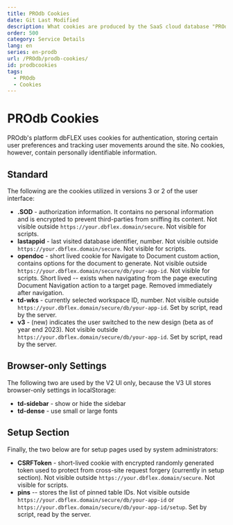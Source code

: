 ```yaml
---
title: PROdb Cookies
date: Git Last Modified
description: What cookies are produced by the SaaS cloud database "PROdb"
order: 500
category: Service Details
lang: en
series: en-prodb
url: /PROdb/prodb-cookies/
id: prodbcookies
tags:
  - PROdb
  - Cookies
---
```


# PROdb Cookies

PROdb's platform dbFLEX uses cookies for authentication, storing certain user preferences and tracking user movements around the site. No cookies, however, contain personally identifiable information. 

## Standard

The following are the cookies utilized in versions 3 or 2 of the user interface:

* **.SOD** - authorization information. It contains no personal information and is encrypted to prevent third-parties from sniffing its content. Not visible outside `https://your.dbflex.domain/secure`. Not visible for scripts.
* **lastappid** - last visited database identifier, number. Not visible outside `https://your.dbflex.domain/secure`. Not visible for scripts.
* **opendoc** - short lived cookie for Navigate to Document custom action, contains options for the document to generate. Not visible outside `https://your.dbflex.domain/secure/db/your-app-id`. Not visible for scripts. Short lived -- exists when navigating from the page executing Document Navigation action to a target page. Removed immediately after navigation.
* **td-wks** - currently selected workspace ID, number. Not visible outside `https://your.dbflex.domain/secure/db/your-app-id`. Set by script, read by the server.
* **v3** - (new) indicates the user switched to the new design (beta as of year end 2023). Not visible outside `https://your.dbflex.domain/secure/db/your-app-id`. Set by script, read by the server.

## Browser-only Settings

The following two are used by the V2 UI only, because the V3 UI stores browser-only settings in localStorage: 

* **td-sidebar** - show or hide the sidebar
* **td-dense** - use small or large fonts

## Setup Section

Finally, the two below are for setup pages used by system administrators:

* **CSRFToken** - short-lived cookie with encrypted randomly generated token used to protect from cross-site request forgery (currently in setup section). Not visible outside `https://your.dbflex.domain/secure`. Not visible for scripts.
* **pins** -- stores the list of pinned table IDs. Not visible outside `https://your.dbflex.domain/secure/db/your-app-id` or `https://your.dbflex.domain/secure/db/your-app-id/setup`. Set by script, read by the server.
